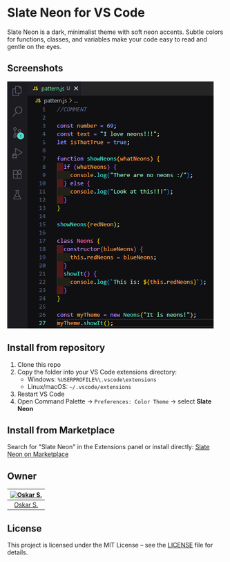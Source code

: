 # Slate Neon for VS Code

Slate Neon is a dark, minimalist theme with soft neon accents. Subtle colors for functions, classes, and variables make your code easy to read and gentle on the eyes.

## Screenshots
![Preview](preview.png)

## Install from repository
1. Clone this repo
2. Copy the folder into your VS Code extensions directory:
   - Windows: `%USERPROFILE%\.vscode\extensions`
   - Linux/macOS: `~/.vscode/extensions`
3. Restart VS Code
4. Open Command Palette → `Preferences: Color Theme` → select **Slate Neon**


## Install from Marketplace
Search for "Slate Neon" in the Extensions panel or install directly: [Slate Neon on Marketplace](https://marketplace.visualstudio.com/items?itemName=OskarSodel.slate-neon)

## Owner

[![Oskar S.](https://avatars.githubusercontent.com/u/67971701?v=4)](https://github.com/k4rdel) |
:---: |
[Oskar S.](https://github.com/k4rdel) |

## License
This project is licensed under the MIT License – see the [LICENSE](LICENSE) file for details.
